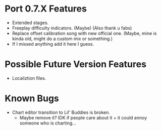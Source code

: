 # Port 0.7.X Features

- Extended stages.
- Freeplay difficulty indicators. (Maybe) (Also thank u fabs)
- Replace offset calibration song with new official one. (Maybe, mine is kinda old, might do a custom mix or something.)
- If I missed anything add it here I guess.

# Possible Future Version Features

- Localiztion files.

# Known Bugs

- Chart editor transition to Lil' Buddies is broken.
	- Maybe remove it? IDK if people care about it + it could annoy someone who is charting...